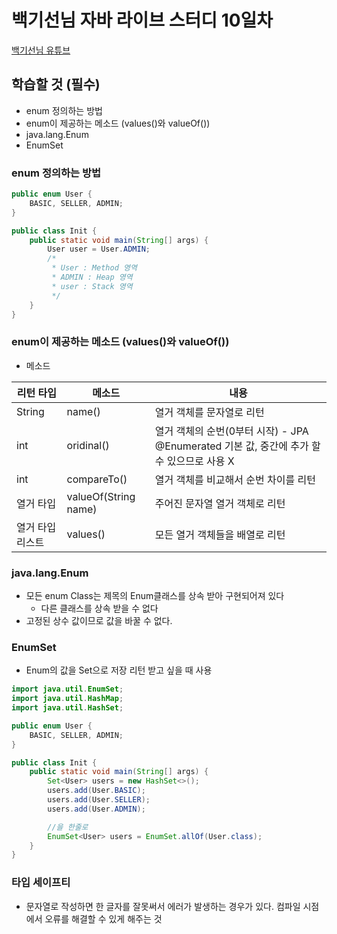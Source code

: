 # 백기선님 자바 라이브 스터디 10일차

[백기선님 유튜브](https://www.youtube.com/watch?v=peEXNN-oob4&list=PLfI752FpVCS96fSsQe2E3HzYTgdmbz6LU)

## 학습할 것 (필수)
* enum 정의하는 방법
* enum이 제공하는 메소드 (values()와 valueOf())
* java.lang.Enum
* EnumSet


### enum 정의하는 방법

```java
public enum User {
    BASIC, SELLER, ADMIN;
}

public class Init {
    public static void main(String[] args) {
        User user = User.ADMIN;
        /*
         * User : Method 영역
         * ADMIN : Heap 영역
         * user : Stack 영역
         */
    }
}
```

### enum이 제공하는 메소드 (values()와 valueOf())
* 메소드

|리턴 타입|메소드| 내용                                                             |
|---|---|----------------------------------------------------------------|
|String|name()| 열거 객체를 문자열로 리턴                                                 |
|int|oridinal()| 열거 객체의 순번(0부터 시작) - JPA @Enumerated 기본 값, 중간에 추가 할 수 있으므로 사용 X |
|int|compareTo()| 열거 객체를 비교해서 순번 차이를 리턴                                          |
|열거 타입|valueOf(String name)| 주어진 문자열 열거 객체로 리턴                                              |
|열거 타입 리스트|values()| 모든 열거 객체들을 배열로 리턴                                              |

### java.lang.Enum
* 모든 enum Class는 제목의 Enum클래스를 상속 받아 구현되어져 있다
  * 다른 클래스를 상속 받을 수 없다
* 고정된 상수 값이므로 값을 바꿀 수 없다.

### EnumSet
* Enum의 값을 Set으로 저장 리턴 받고 싶을 때 사용

```java
import java.util.EnumSet;
import java.util.HashMap;
import java.util.HashSet;

public enum User {
    BASIC, SELLER, ADMIN;
}

public class Init {
    public static void main(String[] args) {
        Set<User> users = new HashSet<>();
        users.add(User.BASIC);
        users.add(User.SELLER);
        users.add(User.ADMIN);

        //을 한줄로
        EnumSet<User> users = EnumSet.allOf(User.class);
    }
}
```

### 타입 세이프티
* 문자열로 작성하면 한 글자를 잘못써서 에러가 발생하는 경우가 있다. 컴파일 시점에서 오류를 해결할 수 있게 해주는 것